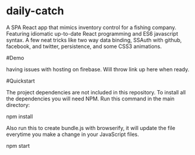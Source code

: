 # daily-catch

A SPA React app that mimics inventory control for a fishing company. Featuring idiomatic up-to-date React programming and ES6 javascript syntax. A few neat tricks like two way data binding, SSAuth with github, facebook, and twitter, persistence, and some CSS3 animations.

#Demo

having issues with hosting on firebase. Will throw link up here when ready.


#Quickstart

The project dependencies are not included in this repository. To install all the dependencies you will need NPM. Run this command in the main directory:

npm install

Also run this to create bundle.js with browserify, it will update the file everytime you make a change in your JavaScript files.

npm start